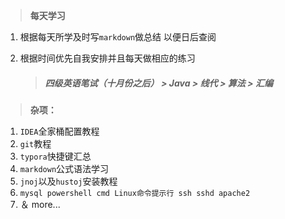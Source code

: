 > **每天学习**


 1. 根据每天所学及时写```markdown```做总结  以便日后查阅

 2. 根据时间优先自我安排并且每天做相应的练习 

    > ##### 四级英语笔试（十月份之后） > Java > 线代 > 算法 > 汇编
> **杂项：**
1. ```IDEA```全家桶配置教程
2. ```git```教程
3. ```typora```快捷键汇总
4. ```markdown```公式语法学习
5. ```jnoj```以及```hustoj```安装教程
6. ```mysql powershell cmd Linux命令提示行 ssh sshd apache2 ```
7. ＆ more...
